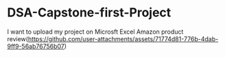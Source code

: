 # DSA-Capstone-first-Project
I want to upload my project on Microsft Excel
 Amazon product review(https://github.com/user-attachments/assets/71774d81-776b-4dab-9ff9-56ab76756b07)

